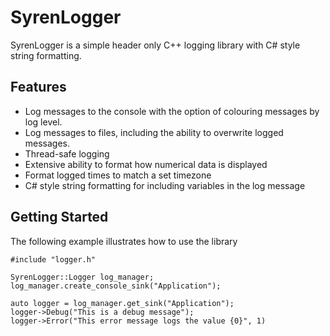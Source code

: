# SyrenLogger
SyrenLogger is a simple header only C++ logging library with C# style string formatting.

## Features
- Log messages to the console with the option of colouring messages by log level.
- Log messages to files, including the ability to overwrite logged messages.
- Thread-safe logging
- Extensive ability to format how numerical data is displayed
- Format logged times to match a set timezone
- C# style string formatting for including variables in the log message 

## Getting Started
The following example illustrates how to use the library
```
#include "logger.h"

SyrenLogger::Logger log_manager;
log_manager.create_console_sink("Application");

auto logger = log_manager.get_sink("Application");
logger->Debug("This is a debug message");
logger->Error("This error message logs the value {0}", 1)
```
